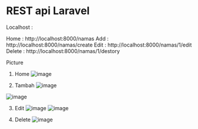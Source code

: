 # REST api Laravel
 
Localhost :

Home    : http://localhost:8000/namas
Add     : http://localhost:8000/namas/create
Edit    : http://localhost:8000/namas/1/edit
Delete  : http://localhost:8000/namas/1/destory
 
 
Picture
1. Home
![image](https://user-images.githubusercontent.com/93830678/152800627-bcc57ba0-82bf-4102-b2e5-932ee236092b.png)



2. Tambah
![image](https://user-images.githubusercontent.com/93830678/152800711-7dc54396-f83e-46a6-b3a0-18514232eac8.png)

![image](https://user-images.githubusercontent.com/93830678/152800810-c6518654-8d4a-4a0e-b898-a2e0fcc6e32f.png)



3. Edit
![image](https://user-images.githubusercontent.com/93830678/152800855-1824162d-f81f-4eeb-bd78-b2cf6e8df255.png)
![image](https://user-images.githubusercontent.com/93830678/152800910-3ae27c7f-021d-44b6-97e2-f0c2c549bdd2.png)



4. Delete
![image](https://user-images.githubusercontent.com/93830678/152800956-d0fbf254-4f18-4ef6-8eb9-f8366063ce6e.png)
